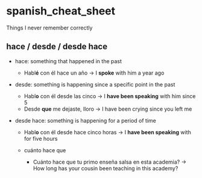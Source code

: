 # spanish_cheat_sheet
Things I never remember correctly

## hace / desde / desde hace

- hace: something that happened in the past
  - Habl**é** con él hace un año -> I **spoke** with him a year ago

- desde: something is happening since a specific point in the past
  - Habl**o** con él desde las cinco -> I **have been speaking** with him since 5
  - Desde **que** me dejaste, lloro -> I have been crying since you left me

- desde hace: something is happening for a period of time
  - Habl**o** con él desde hace cinco horas -> I **have been speaking** with for five hours

  - cuánto hace que
    - Cuánto hace que tu primo enseña salsa en esta academia? -> How long has your cousin been teaching in this academy?
